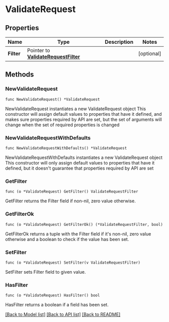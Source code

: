 # ValidateRequest

## Properties

Name | Type | Description | Notes
------------ | ------------- | ------------- | -------------
**Filter** | Pointer to [**ValidateRequestFilter**](ValidateRequestFilter.md) |  | [optional] 

## Methods

### NewValidateRequest

`func NewValidateRequest() *ValidateRequest`

NewValidateRequest instantiates a new ValidateRequest object
This constructor will assign default values to properties that have it defined,
and makes sure properties required by API are set, but the set of arguments
will change when the set of required properties is changed

### NewValidateRequestWithDefaults

`func NewValidateRequestWithDefaults() *ValidateRequest`

NewValidateRequestWithDefaults instantiates a new ValidateRequest object
This constructor will only assign default values to properties that have it defined,
but it doesn't guarantee that properties required by API are set

### GetFilter

`func (o *ValidateRequest) GetFilter() ValidateRequestFilter`

GetFilter returns the Filter field if non-nil, zero value otherwise.

### GetFilterOk

`func (o *ValidateRequest) GetFilterOk() (*ValidateRequestFilter, bool)`

GetFilterOk returns a tuple with the Filter field if it's non-nil, zero value otherwise
and a boolean to check if the value has been set.

### SetFilter

`func (o *ValidateRequest) SetFilter(v ValidateRequestFilter)`

SetFilter sets Filter field to given value.

### HasFilter

`func (o *ValidateRequest) HasFilter() bool`

HasFilter returns a boolean if a field has been set.


[[Back to Model list]](../README.md#documentation-for-models) [[Back to API list]](../README.md#documentation-for-api-endpoints) [[Back to README]](../README.md)


